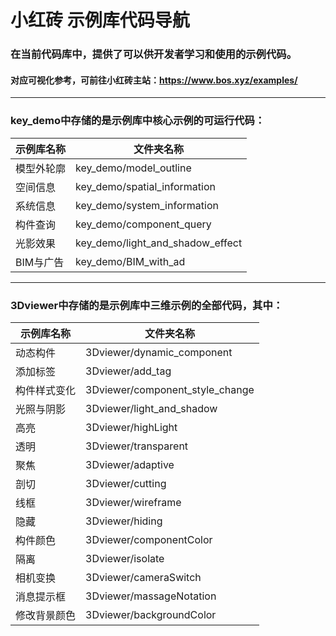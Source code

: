 # 小红砖 示例库代码导航

### 在当前代码库中，提供了可以供开发者学习和使用的示例代码。  
#### 对应可视化参考，可前往小红砖主站：https://www.bos.xyz/examples/

---

### key_demo中存储的是示例库中核心示例的可运行代码：

示例库名称 | 文件夹名称 
------------ | ------------- 
模型外轮廓 | key_demo/model_outline 
空间信息 | key_demo/spatial_information
系统信息 | key_demo/system_information
构件查询 | key_demo/component_query
光影效果 | key_demo/light_and_shadow_effect
BIM与广告 | key_demo/BIM_with_ad

---

### 3Dviewer中存储的是示例库中三维示例的全部代码，其中：

示例库名称 | 文件夹名称 
------------ | ------------- 
动态构件 | 3Dviewer/dynamic_component
添加标签 | 3Dviewer/add_tag
构件样式变化 | 3Dviewer/component_style_change
光照与阴影 | 3Dviewer/light_and_shadow
高亮 | 3Dviewer/highLight  
透明 | 3Dviewer/transparent
聚焦 | 3Dviewer/adaptive
剖切 | 3Dviewer/cutting
线框 | 3Dviewer/wireframe
隐藏 | 3Dviewer/hiding
构件颜色 | 3Dviewer/componentColor
隔离 | 3Dviewer/isolate
相机变换 | 3Dviewer/cameraSwitch
消息提示框 | 3Dviewer/massageNotation
修改背景颜色 | 3Dviewer/backgroundColor












